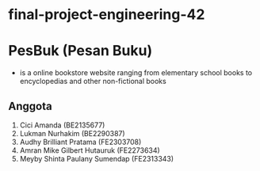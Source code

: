 # final-project-engineering-42

# PesBuk (Pesan Buku)
* is a online bookstore website ranging from elementary school books to encyclopedias and other non-fictional books

## **Anggota**
 1. Cici Amanda (BE2135677)
 2. Lukman Nurhakim (BE2290387)
 3. Audhy Brilliant Pratama (FE2303708)
 4. Amran Mike Gilbert Hutauruk (FE2273634)
 5. Meyby Shinta Paulany Sumendap (FE2313343)
